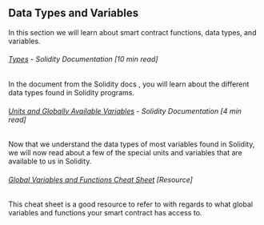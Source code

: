 ## Data Types and Variables

In this section we will learn about smart contract functions, data types, and variables.

###### [Types](https://solidity.readthedocs.io/en/develop/types.html) - Solidity Documentation  \[10 min read\]

In the document from the Solidity docs , you will learn about the different data types found in Solidity programs.

###### [Units and Globally Available Variables](https://solidity.readthedocs.io/en/develop/units-and-global-variables.html) - Solidity Documentation \[4 min read\]

Now that we understand the data types of most variables found in Solidity, we will now read about a few of the special units and variables that are available to us in Solidity.

###### [Global Variables and Functions Cheat Sheet](https://s3-eu-west-1.amazonaws.com/b9-academy-assets/public/solidity-cheatsheet.pdf) \[Resource\]

This cheat sheet is a good resource to refer to with regards to what global variables and functions your smart contract has access to.

